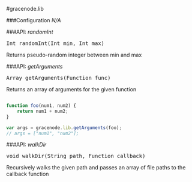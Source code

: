 #gracenode.lib

###Configuration
*N/A*

###API: *randomInt*
<pre>
Int randomInt(Int min, Int max)
</pre>
Returns pseudo-random integer between min and max

###API: *getArguments*
<pre>
Array getArguments(Function func)
</pre>
Returns an array of arguments for the given function

```javascript

function foo(num1, num2) {
	return num1 + num2;
}

var args = gracenode.lib.getArguments(foo);
// args = ["num1", "num2"];
```

###API: *walkDir*
<pre>
void walkDir(String path, Function callback)
</pre>
Recursively walks the given path and passes an array of file paths to the callback function
